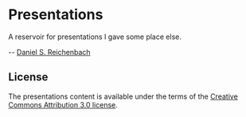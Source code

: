 Presentations
=============

A reservoir for presentations I gave some place else.

-- [Daniel S. Reichenbach][2]

License
-------
The presentations content is available under the terms of the [Creative Commons Attribution 3.0 license][1].

[1]: http://creativecommons.org/licenses/by/3.0/deed.en_GB "Creative Commons - Attribution 3.0"
[2]: http://marenkay.com/
